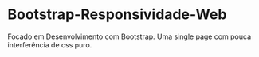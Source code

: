 # Bootstrap-Responsividade-Web

Focado em Desenvolvimento com Bootstrap.
Uma single page com pouca interferência de css puro.
